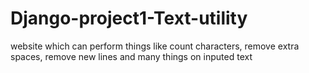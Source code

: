 # Django-project1-Text-utility
website which can perform things like count characters, remove extra spaces, remove new lines and many things on inputed text
